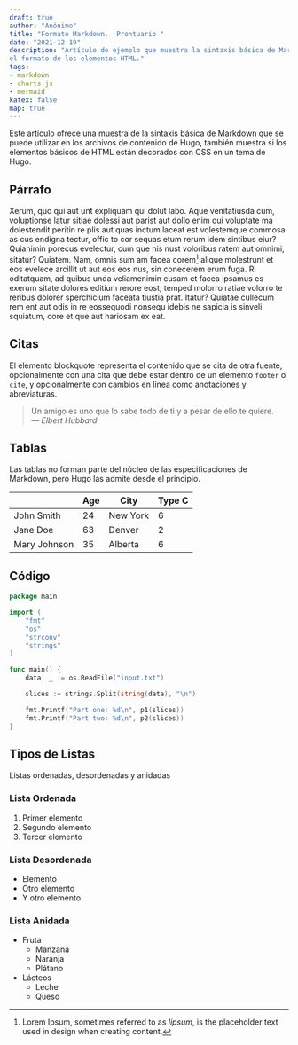 ```yaml
---
draft: true
author: "Anónimo"
title: "Formato Markdown.  Prontuario "
date: "2021-12-19"
description: "Artículo de ejemplo que muestra la sintaxis básica de Markdown y
el formato de los elementos HTML."
tags:
- markdown
- charts.js
- mermaid
katex: false
map: true
---
```


Este artículo ofrece una muestra de la sintaxis básica de Markdown que se puede
utilizar en los archivos de contenido de Hugo, también muestra si los elementos
básicos de HTML están decorados con CSS en un tema de Hugo.

## Párrafo

Xerum, quo qui aut unt expliquam qui dolut labo. Aque venitatiusda cum, voluptionse latur sitiae dolessi aut parist aut dollo enim qui voluptate ma dolestendit peritin re plis aut quas inctum laceat est volestemque commosa as cus endigna tectur, offic to cor sequas etum rerum idem sintibus eiur? Quianimin porecus evelectur, cum que nis nust voloribus ratem aut omnimi, sitatur? Quiatem. Nam, omnis sum am facea corem[^1] alique molestrunt et eos evelece arcillit ut aut eos eos nus, sin conecerem erum fuga. Ri oditatquam, ad quibus unda veliamenimin cusam et facea ipsamus es exerum sitate dolores editium rerore eost, temped molorro ratiae volorro te reribus dolorer sperchicium faceata tiustia prat. Itatur? Quiatae cullecum rem ent aut odis in re eossequodi nonsequ idebis ne sapicia is sinveli squiatum, core et que aut hariosam ex eat.

[^1]: Lorem Ipsum, sometimes referred to as *lipsum*, is the placeholder text used in design when creating content.

## Citas

El elemento blockquote representa el contenido que se cita de otra fuente,
opcionalmente con una cita que debe estar dentro de un elemento `footer` o
`cite`, y opcionalmente con cambios en línea como anotaciones y abreviaturas.

> Un amigo es uno que lo sabe todo de ti y a pesar de ello te quiere.<br>
> <cite>— Elbert Hubbard</cite>

## Tablas

Las tablas no forman parte del núcleo de las especificaciones de Markdown, pero
Hugo las admite desde el principio.

  |              | Age | City     | Type C |
  | ------------ | --- | -------- | ------ |
  | John Smith   | 24  | New York | 6      |
  | Jane Doe     | 63  | Denver   | 2      |
  | Mary Johnson | 35  | Alberta  | 6      |


## Código

```go
package main

import (
	"fmt"
	"os"
	"strconv"
	"strings"
)

func main() {
	data, _ := os.ReadFile("input.txt")

	slices := strings.Split(string(data), "\n")

	fmt.Printf("Part one: %d\n", p1(slices))
	fmt.Printf("Part two: %d\n", p2(slices))
}
```

## Tipos de Listas

Listas ordenadas, desordenadas y anidadas

### Lista Ordenada

1. Primer elemento
2. Segundo elemento
3. Tercer elemento

### Lista Desordenada

* Elemento
* Otro elemento
* Y otro elemento

### Lista Anidada

* Fruta
  * Manzana
  * Naranja
  * Plátano
* Lácteos
  * Leche
  * Queso